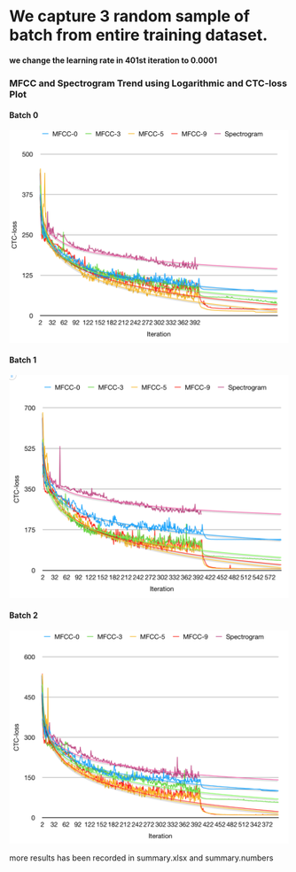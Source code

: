 # We capture 3 random sample of batch from entire training dataset.

#### we change the learning rate in 401st iteration to 0.0001
### MFCC and Spectrogram Trend using Logarithmic and CTC-loss Plot
#### Batch 0
![alt text](https://github.com/davidcast95/be-my-ear/blob/master/changelogs/fourth%20gen/result/Log-14-09-2017/supporting%20image/Screen%20Shot%202017-09-14%20at%201.16.51%20PM.png?raw=true "Batch-0")
#### Batch 1
![alt text](https://github.com/davidcast95/be-my-ear/blob/master/changelogs/fourth%20gen/result/Log-14-09-2017/supporting%20image/Screen%20Shot%202017-09-14%20at%201.16.59%20PM.png?raw=true "Batch-1")
#### Batch 2
![alt text](https://github.com/davidcast95/be-my-ear/blob/master/changelogs/fourth%20gen/result/Log-14-09-2017/supporting%20image/Screen%20Shot%202017-09-14%20at%201.17.08%20PM.png?raw=true "Batch-2")

more results has been recorded in summary.xlsx and summary.numbers
